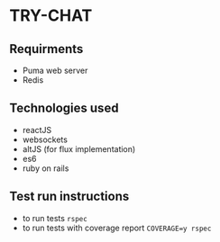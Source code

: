 # TRY-CHAT #

## Requirments ##

* Puma web server
* Redis


## Technologies used

* reactJS
* websockets
* altJS (for flux implementation)
* es6
* ruby on rails


## Test run instructions ##

* to run tests `rspec`
* to run tests with coverage report `COVERAGE=y rspec`
